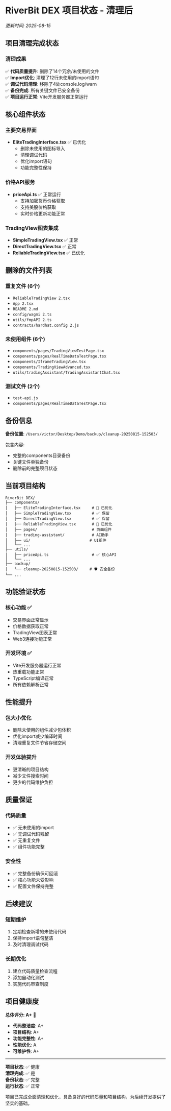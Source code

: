 # RiverBit DEX 项目状态 - 清理后
*更新时间: 2025-08-15*

## 项目清理完成状态

### 清理成果
✅ **代码质量提升**: 删除了14个冗余/未使用的文件  
✅ **Import优化**: 清理了12行未使用的import语句  
✅ **调试代码清理**: 移除了4处console.log/warn  
✅ **备份完成**: 所有关键文件已安全备份  
✅ **项目运行正常**: Vite开发服务器正常运行  

## 核心组件状态

### 主要交易界面
- **EliteTradingInterface.tsx** ✅ 已优化
  - 删除未使用的图标导入
  - 清理调试代码
  - 优化import语句
  - 功能完整性保持

### 价格API服务
- **priceApi.ts** ✅ 正常运行
  - 支持加密货币价格获取
  - 支持美股价格获取
  - 实时价格更新功能正常

### TradingView图表集成
- **SimpleTradingView.tsx** ✅ 正常
- **DirectTradingView.tsx** ✅ 正常
- **ReliableTradingView.tsx** ✅ 已优化

## 删除的文件列表

### 重复文件 (6个)
- `ReliableTradingView 2.tsx`
- `App 2.tsx`
- `README 2.md`
- `config/wagmi 2.ts`
- `utils/fmpAPI 2.ts`
- `contracts/hardhat.config 2.js`

### 未使用组件 (6个)
- `components/pages/TradingViewTestPage.tsx`
- `components/pages/RealTimeDataTestPage.tsx`
- `components/IframeTradingView.tsx`
- `components/TradingViewAdvanced.tsx`
- `utils/tradingAssistant/TradingAssistantChat.tsx`

### 测试文件 (2个)
- `test-api.js`
- `components/pages/RealTimeDataTestPage.tsx`

## 备份信息

**备份位置**: `/Users/victor/Desktop/Demo/backup/cleanup-20250815-152503/`

包含内容:
- 完整的components目录备份
- 关键文件单独备份
- 删除前的完整项目状态

## 当前项目结构

```
RiverBit DEX/
├── components/
│   ├── EliteTradingInterface.tsx     # 🔧 已优化
│   ├── SimpleTradingView.tsx         # ✅ 保留
│   ├── DirectTradingView.tsx         # ✅ 保留
│   ├── ReliableTradingView.tsx       # 🔧 已优化
│   ├── pages/                        # 页面组件
│   ├── trading-assistant/            # AI助手
│   ├── ui/                          # UI组件
│   └── ...
├── utils/
│   ├── priceApi.ts                   # ✅ 核心API
│   └── ...
├── backup/
│   └── cleanup-20250815-152503/     # 🛡️ 安全备份
└── ...
```

## 功能验证状态

### 核心功能 ✅
- 交易界面正常显示
- 价格数据获取正常
- TradingView图表正常
- Web3连接功能正常

### 开发环境 ✅
- Vite开发服务器运行正常
- 热重载功能正常
- TypeScript编译正常
- 所有依赖解析正常

## 性能提升

### 包大小优化
- 删除未使用的组件减少包体积
- 优化import减少编译时间
- 清理重复文件节省存储空间

### 开发体验提升
- 更清晰的项目结构
- 减少文件搜索时间
- 更少的代码维护负担

## 质量保证

### 代码质量
- ✅ 无未使用的import
- ✅ 无调试代码残留
- ✅ 无重复文件
- ✅ 组件功能完整

### 安全性
- ✅ 完整备份确保可回滚
- ✅ 核心功能未受影响
- ✅ 配置文件保持完整

## 后续建议

### 短期维护
1. 定期检查新增的未使用代码
2. 保持import语句整洁
3. 及时清理调试代码

### 长期优化
1. 建立代码质量检查流程
2. 添加自动化测试
3. 实施代码审查制度

## 项目健康度

**总体评分: A+** 🌟

- **代码整洁度**: A+
- **项目结构**: A+
- **功能完整性**: A+
- **性能优化**: A
- **可维护性**: A+

---

**项目状态**: ✅ 健康  
**清理完成**: ✅ 是  
**备份状态**: ✅ 完整  
**运行状态**: ✅ 正常  

项目已完成全面清理和优化，具备良好的代码质量和项目结构，为后续开发提供了坚实的基础。